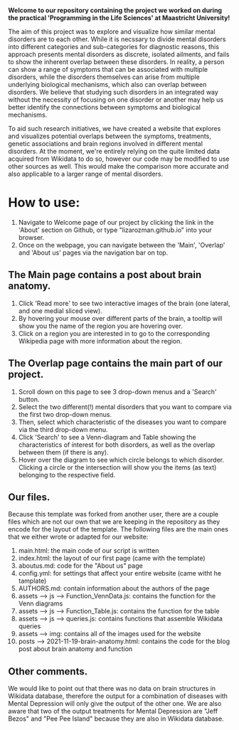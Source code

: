 **Welcome to our repository containing the project we worked on during the practical 'Programming in the Life Sciences' at Maastricht University!**

The aim of this project was to explore and visualize how similar mental disorders are to each other. While it is necssary to divide mental disorders into different categories and sub-categories for diagnostic reasons, this approach presents mental disorders as discrete, isolated ailments, and fails to show the inherent overlap between these disorders. In reality, a person can show a range of symptoms that can be associated with multiple disorders, while the disorders themselves can arise from multiple underlying biological mechanisms, which also can overlap between disorders. We believe that studying such disorders in an integrated way without the necessity of focusing on one disorder or another may help us better identify the connections between symptoms and biological mechanisms.

To aid such research initiatives, we have created a website that explores and visualizes potential overlaps between the symptoms, treatments, genetic associations and brain regions involved in different mental disorders. At the moment, we're entirely relying on the quite limited data acquired from Wikidata to do so, however our code may be modified to use other sources as well. This would make the comparison more accurate and also applicable to a larger range of mental disorders.

# How to use:
1. Navigate to Welcome page of our project by clicking the link in the 'About' section on Github, or type "lizarozman.github.io" into your browser.
2. Once on the webpage, you can navigate between the 'Main', 'Overlap' and 'About us' pages via the navigation bar on top.

## The Main page contains a post about brain anatomy.
1. Click 'Read more' to see two interactive images of the brain (one lateral, and one medial sliced view).
2. By hovering your mouse over different parts of the brain, a tooltip will show you the name of the region you are hovering over.
3. Click on a region you are interested in to go to the corresponding Wikipedia page with more information about the region.

## The Overlap page contains the main part of our project.
 1. Scroll down on this page to see 3 drop-down menus and a 'Search' button.
 2.  Select the two different(!) mental disorders that you want to compare via the first two drop-down menus.
 3. Then, select which characteristic of the diseases you want to compare via the third drop-down menu.   
 4. Click 'Search' to see a Venn-diagram and Table showing the characteristics of interest for both disorders, as well as the overlap between them (if there is any).
 5. Hover over the diagram to see which circle belongs to which disorder. Clicking a circle or the intersection will show you the items (as text) belonging to the respective field.

## Our files.
Because this template was forked from another user, there are a couple files which are not our own that we are keeping in the repository as they encode for the layout of the template. The following files are the main ones that we either wrote or adapted for our website:
 1. main.html: the main code of our script is written
 2. index.html: the layout of our first page (came with the template)
 3. aboutus.md: code for the "About us" page
 4. config.yml: for settings that affect your entire website (came witht he tamplate)
 5. AUTHORS.md: contain information about the authors of the page
 6. assets --> js --> Function_VennData.js: contains the function for the Venn diagrams
 7. assets --> js --> Function_Table.js: contains the function for the table
 8. assets --> js --> queries.js: contains functions that assemble Wikidata queries
 9. assets --> img: contains all of the images used for the website
 10. posts --> 2021-11-19-brain-anatomy.html: contains the code for the blog post about brain anatomy and function

## Other comments.
We would like to point out that there was no data on brain structures in Wikidata database, therefore the output for a combination of diseases with Mental Depression will only give the output of the other one. We are also aware that two of the output treatments for Mental Depression are "Jeff Bezos" and "Pee Pee Island" because they are also in Wikidata database.


